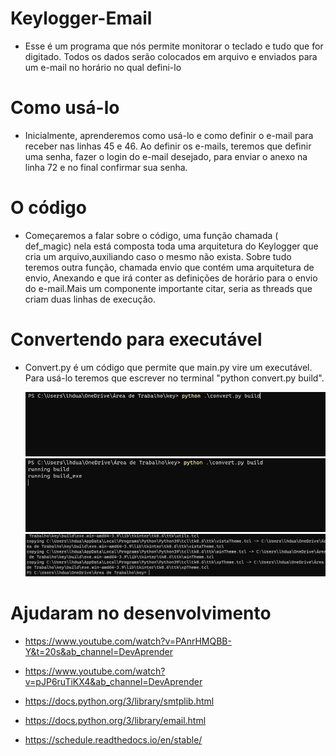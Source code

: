 <h1>Keylogger-Email</h1>

- Esse é um programa que nós permite monitorar o teclado e tudo que for digitado. Todos os dados serão colocados em arquivo e enviados para um e-mail no horário no qual defini-lo

<h1>Como usá-lo</h1>

- Inicialmente, aprenderemos como usá-lo e como definir o e-mail para receber nas linhas 45 e 46. Ao definir os e-mails, teremos que definir uma senha, fazer o login do e-mail desejado, para enviar o anexo na linha 72 e no final confirmar sua senha.

<h1>O código</h1>

- Começaremos a falar sobre o código, uma função chamada ( def_magic) nela está composta toda uma arquitetura do Keylogger que cria um arquivo,auxiliando caso o mesmo não exista. Sobre tudo teremos outra função, chamada envio que contém uma arquitetura de envio, Anexando e que irá conter as definições de horário para o envio do e-mail.Mais um componente importante citar, seria as threads que criam duas linhas de execução.

<h1> Convertendo para executável</h1>

- Convert.py é um código que permite que main.py vire um executável. Para usá-lo teremos que escrever no terminal "python convert.py build".

  ![github-small](/images/imageone.png)
  ![github-small](/images/imagetwor.png)
  ![github-small](/images/imagethr.png)

<h1>Ajudaram no desenvolvimento</h1>


- https://www.youtube.com/watch?v=PAnrHMQBB-Y&t=20s&ab_channel=DevAprender

- https://www.youtube.com/watch?v=pJP6ruTiKX4&ab_channel=DevAprender

- https://docs.python.org/3/library/smtplib.html

- https://docs.python.org/3/library/email.html

- https://schedule.readthedocs.io/en/stable/
